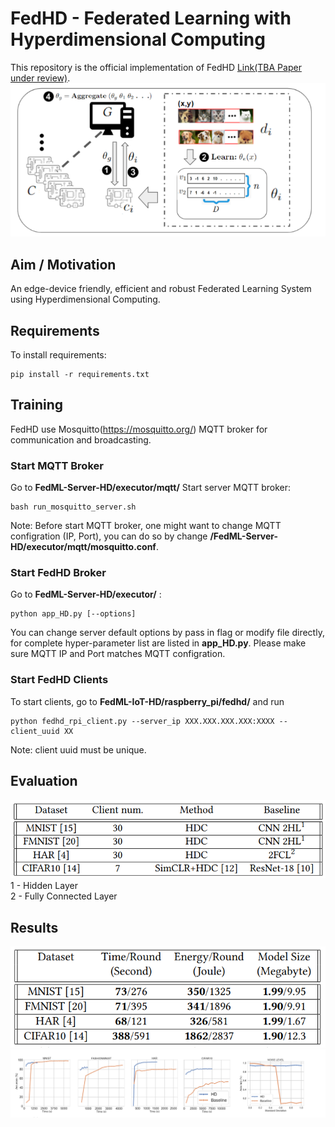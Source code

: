 # FedHD - Federated Learning with Hyperdimensional Computing

This repository is the official implementation of FedHD [Link(TBA Paper under review)](). 
![System_flow](fig/System_flow.PNG)

## Aim / Motivation

An edge-device friendly, efficient and robust Federated Learning System using Hyperdimensional Computing.

## Requirements

To install requirements:

```setup
pip install -r requirements.txt
```

## Training

FedHD use Mosquitto(https://mosquitto.org/) MQTT broker for communication and broadcasting.

### Start MQTT Broker
Go to **FedML-Server-HD/executor/mqtt/**
Start server MQTT broker:
```MQTT Broker
bash run_mosquitto_server.sh
```
Note: Before start MQTT broker, one might want to change MQTT configration (IP, Port), you can do so by change **/FedML-Server-HD/executor/mqtt/mosquitto.conf**.



### Start FedHD Broker
Go to **FedML-Server-HD/executor/** :
```FedHD Server
python app_HD.py [--options]
```
You can change server default options by pass in flag or modify file directly, for complete hyper-parameter list are listed in **app_HD.py**.
Please make sure MQTT IP and Port matches MQTT configration.



### Start FedHD Clients
To start clients, go to **FedML-IoT-HD/raspberry_pi/fedhd/** and run
```FedHD Client
python fedhd_rpi_client.py --server_ip XXX.XXX.XXX.XXX:XXXX --client_uuid XX 
```
Note: client uuid must be unique.


## Evaluation
![Setup](fig/Setup.PNG)\
1 - Hidden Layer\
2 - Fully Connected Layer



## Results
![Measurment](fig/Measurment.PNG)\
![Result](fig/Result.PNG)
